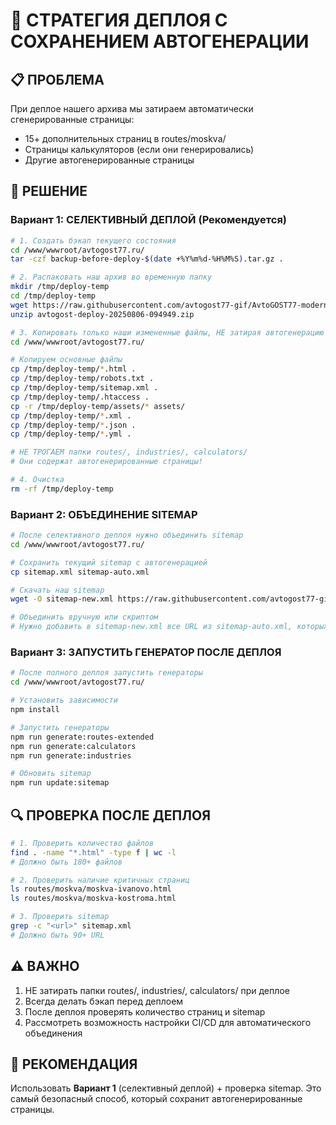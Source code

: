 # 🚀 СТРАТЕГИЯ ДЕПЛОЯ С СОХРАНЕНИЕМ АВТОГЕНЕРАЦИИ

## 📋 ПРОБЛЕМА
При деплое нашего архива мы затираем автоматически сгенерированные страницы:
- 15+ дополнительных страниц в routes/moskva/
- Страницы калькуляторов (если они генерировались)
- Другие автогенерированные страницы

## 🎯 РЕШЕНИЕ

### Вариант 1: СЕЛЕКТИВНЫЙ ДЕПЛОЙ (Рекомендуется)
```bash
# 1. Создать бэкап текущего состояния
cd /www/wwwroot/avtogost77.ru/
tar -czf backup-before-deploy-$(date +%Y%m%d-%H%M%S).tar.gz .

# 2. Распаковать наш архив во временную папку
mkdir /tmp/deploy-temp
cd /tmp/deploy-temp
wget https://raw.githubusercontent.com/avtogost77-gif/AvtoGOST77-modern/main/avtogost-deploy-20250806-094949.zip
unzip avtogost-deploy-20250806-094949.zip

# 3. Копировать только наши измененные файлы, НЕ затирая автогенерацию
cd /www/wwwroot/avtogost77.ru/

# Копируем основные файлы
cp /tmp/deploy-temp/*.html .
cp /tmp/deploy-temp/robots.txt .
cp /tmp/deploy-temp/sitemap.xml .
cp /tmp/deploy-temp/.htaccess .
cp -r /tmp/deploy-temp/assets/* assets/
cp /tmp/deploy-temp/*.xml .
cp /tmp/deploy-temp/*.json .
cp /tmp/deploy-temp/*.yml .

# НЕ ТРОГАЕМ папки routes/, industries/, calculators/
# Они содержат автогенерированные страницы!

# 4. Очистка
rm -rf /tmp/deploy-temp
```

### Вариант 2: ОБЪЕДИНЕНИЕ SITEMAP
```bash
# После селективного деплоя нужно объединить sitemap
cd /www/wwwroot/avtogost77.ru/

# Сохранить текущий sitemap с автогенерацией
cp sitemap.xml sitemap-auto.xml

# Скачать наш sitemap
wget -O sitemap-new.xml https://raw.githubusercontent.com/avtogost77-gif/AvtoGOST77-modern/main/sitemap.xml

# Объединить вручную или скриптом
# Нужно добавить в sitemap-new.xml все URL из sitemap-auto.xml, которых там нет
```

### Вариант 3: ЗАПУСТИТЬ ГЕНЕРАТОР ПОСЛЕ ДЕПЛОЯ
```bash
# После полного деплоя запустить генераторы
cd /www/wwwroot/avtogost77.ru/

# Установить зависимости
npm install

# Запустить генераторы
npm run generate:routes-extended
npm run generate:calculators
npm run generate:industries

# Обновить sitemap
npm run update:sitemap
```

## 🔍 ПРОВЕРКА ПОСЛЕ ДЕПЛОЯ
```bash
# 1. Проверить количество файлов
find . -name "*.html" -type f | wc -l
# Должно быть 180+ файлов

# 2. Проверить наличие критичных страниц
ls routes/moskva/moskva-ivanovo.html
ls routes/moskva/moskva-kostroma.html

# 3. Проверить sitemap
grep -c "<url>" sitemap.xml
# Должно быть 90+ URL
```

## ⚠️ ВАЖНО
1. НЕ затирать папки routes/, industries/, calculators/ при деплое
2. Всегда делать бэкап перед деплоем
3. После деплоя проверять количество страниц и sitemap
4. Рассмотреть возможность настройки CI/CD для автоматического объединения

## 🎯 РЕКОМЕНДАЦИЯ
Использовать **Вариант 1** (селективный деплой) + проверка sitemap.
Это самый безопасный способ, который сохранит автогенерированные страницы.